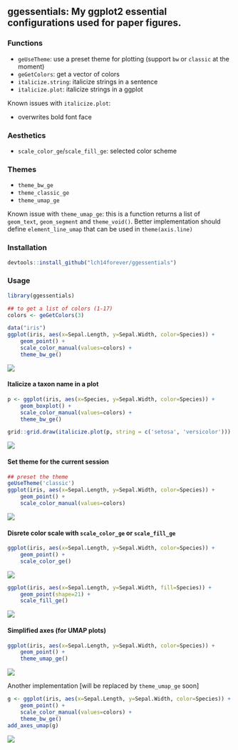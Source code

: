 ## ggessentials: My ggplot2 essential configurations used for paper figures.

### Functions

-   `geUseTheme`: use a preset theme for plotting (support `bw` or
    `classic` at the moment)
-   `geGetColors`: get a vector of colors
-   `italicize.string`: italicize strings in a sentence
-   `italicize.plot`: italicize strings in a ggplot

Known issues with `italicize.plot`:

-   overwrites bold font face

### Aesthetics

-   `scale_color_ge`/`scale_fill_ge`: selected color scheme

### Themes

-   `theme_bw_ge`
-   `theme_classic_ge`
-   `theme_umap_ge`

Known issue with `theme_umap_ge`: this is a function returns a list of
`geom_text`, `geom_segment` and `theme_void()`. Better implementation
should define `element_line_umap` that can be used in `theme(axis.line)`

### Installation

``` r
devtools::install_github("lch14forever/ggessentials")
```

### Usage

``` r
library(ggessentials)

## to get a list of colors (1-17)
colors <- geGetColors(3)

data("iris")
ggplot(iris, aes(x=Sepal.Length, y=Sepal.Width, color=Species)) + 
    geom_point() +
    scale_color_manual(values=colors) +
    theme_bw_ge()
```

![](README_files/figure-gfm/usage-1.png)<!-- -->

#### Italicize a taxon name in a plot

``` r
p <- ggplot(iris, aes(x=Species, y=Sepal.Width, color=Species)) + 
    geom_boxplot() +
    scale_color_manual(values=colors) +
    theme_bw_ge()

grid::grid.draw(italicize.plot(p, string = c('setosa', 'versicolor')))
```

![](README_files/figure-gfm/italicize.plot-1.png)<!-- -->

#### Set theme for the current session

``` r
## preset the theme
geUseTheme('classic')
ggplot(iris, aes(x=Sepal.Length, y=Sepal.Width, color=Species)) + 
    geom_point() +
    scale_color_manual(values=colors)
```

![](README_files/figure-gfm/unnamed-chunk-1-1.png)<!-- -->

#### Disrete color scale with `scale_color_ge` or `scale_fill_ge`

``` r
ggplot(iris, aes(x=Sepal.Length, y=Sepal.Width, color=Species)) + 
    geom_point() +
    scale_color_ge()
```

![](README_files/figure-gfm/scale_color_ge-1.png)<!-- -->

``` r
ggplot(iris, aes(x=Sepal.Length, y=Sepal.Width, fill=Species)) + 
    geom_point(shape=21) +
    scale_fill_ge()
```

![](README_files/figure-gfm/scale_fill_ge-1.png)<!-- -->

#### Simplified axes (for UMAP plots)

``` r
ggplot(iris, aes(x=Sepal.Length, y=Sepal.Width, color=Species)) + 
    geom_point() +
    theme_umap_ge()
```

![](README_files/figure-gfm/unnamed-chunk-2-1.png)<!-- -->

Another implementation \[will be replaced by `theme_umap_ge` soon\]

``` r
g <- ggplot(iris, aes(x=Sepal.Length, y=Sepal.Width, color=Species)) + 
    geom_point() +
    scale_color_manual(values=colors) +
    theme_bw_ge()
add_axes_umap(g)
```

![](README_files/figure-gfm/unnamed-chunk-3-1.png)<!-- -->
